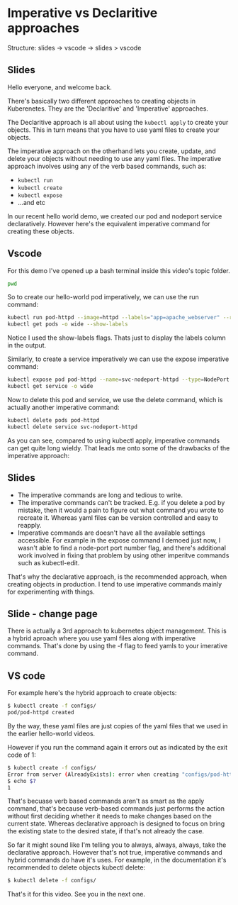 # Imperative vs Declaritive approaches

Structure: slides -> vscode -> slides > vscode

## Slides

Hello everyone, and welcome back. 


There's basically two different approaches to creating objects in Kuberenetes. They are the 'Declaritive' and 'Imperative' approaches.


The Declaritive approach is all about using the `kubectl apply` to create your objects. This in turn means that you have to use yaml files to create your objects. 

The imperative approach on the otherhand lets you create, update, and delete your objects without needing to use any yaml files. The imperative approach involves using any of the verb based commands, such as:

- `kubectl run`
- `kubectl create`
- `kubectl expose`
- ...and etc


In our recent hello world demo, we created our pod and nodeport service declaratively. However here's the equivalent imperative command for creating these objects.

## Vscode

For this demo I've opened up a bash terminal inside this video's topic folder. 

```bash
pwd
```

So to create our hello-world pod imperatively, we can use the run command:

```bash
kubectl run pod-httpd --image=httpd --labels="app=apache_webserver" --restart=Never
kubectl get pods -o wide --show-labels
```

Notice I used the show-labels flags. Thats just to display the labels column in the output.

Similarly, to create a service imperatively we can use the expose imperative command:

```bash
kubectl expose pod pod-httpd --name=svc-nodeport-httpd --type=NodePort --target-port=80 --port=3050 --selector="app=apache_webserver"
kubectl get service -o wide
```

Now to delete this pod and service, we use the delete command, which is actually another imperative command:

```bash
kubectl delete pods pod-httpd
kubectl delete service svc-nodeport-httpd 
```



As you can see, compared to using kubectl apply, imperative commands can get quite long wieldy. That leads me onto some of the drawbacks of the imperative approach:

## Slides

- The imperative commands are long and tedious to write. 
- The imperative commands can't be tracked. E.g. if you delete a pod by mistake, then it would a pain to figure out what command you wrote to recreate it. Whereas yaml files can be version controlled and easy to reapply. 
- Imperative commands are doesn't have all the available settings accessible. For example in the expose command I demoed just now, I wasn't able to find a node-port port number flag, and there's additional work involved in fixing that problem by using other imperitve commands such as kubectl-edit.


That's why the declarative approach, is the recommended approach, when creating objects in production. I tend to use imperative commands mainly for experimenting with things. 


## Slide - change page

There is actually a 3rd approach to kubernetes object management. This is a hybrid aproach where you use yaml files along with imperative commands. That's done by using the -f flag to feed yamls to your imerative command. 

## VS code
For example here's the hybrid approach to create objects:


```bash
$ kubectl create -f configs/
pod/pod-httpd created
```

By the way, these yaml files are just copies of the yaml files that we used in the earlier hello-world videos. 

However if you run the command again it errors out as indicated by the exit code of 1:

```bash
$ kubectl create -f configs/
Error from server (AlreadyExists): error when creating "configs/pod-httpd.yml": pods "pod-httpd" already exists
$ echo $?
1
```

That's becuase verb based commands aren't as smart as the apply command, that's because verb-based commands just performs the action without first deciding whether it needs to make changes based on the current state. Whereas declarative approach is designed to focus on bring the existing state to the desired state, if that's not already the case. 

So far it might sound like I'm telling you to always, always, always, take the declarative approach. However that's not true, imperative commands and hybrid commands do have it's uses. For example, in the documentation it's recommended to delete objects kubectl delete: 

```bash
$ kubectl delete -f configs/
```

That's it for this video. See you in the next one. 